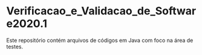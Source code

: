 # Verificacao_e_Validacao_de_Software2020.1
Este repositório contém arquivos de códigos em Java com foco na área de testes.
